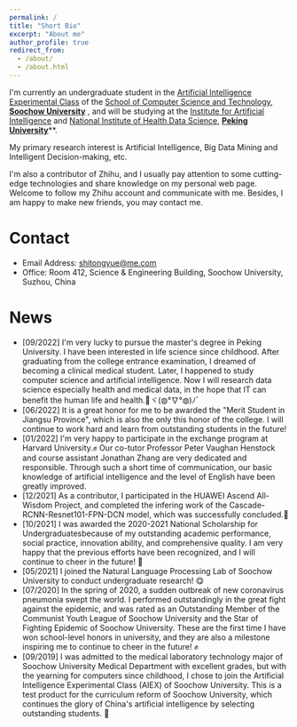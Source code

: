 ```yaml
---
permalink: /
title: "Short Bio"
excerpt: "About me"
author_profile: true
redirect_from: 
  - /about/
  - /about.html
---
```


I'm currently an undergraduate student in the [Artificial Intelligence Experimental Class](http://aiclass.jwb.suda.edu.cn/) of the [School of Computer Science and Technology](http://scst.suda.edu.cn/), [**Soochow University**](https://www.suda.edu.cn/) , and will be studying at the [Institute for Artificial Intelligence](http://www.ai.pku.edu.cn/) and [National Institute of Health Data Science](http://www.nihds.pku.edu.cn/), [**Peking University**](https://www.pku.edu.cn/)**.

My primary research interest is Artificial Intelligence, Big Data Mining and Intelligent Decision-making, etc.

I'm also a contributor of Zhihu, and I usually pay attention to some cutting-edge technologies and share knowledge on my personal web page. Welcome to follow my Zhihu account and communicate with me. Besides, I am happy to make new friends, you may contact me.


Contact
======
* Email Address: shitongyue@me.com
* Office: Room 412, Science & Engineering Building, Soochow University, Suzhou, China


News
======
* [09/2022] I'm very lucky to pursue the master's degree in Peking University. I have been interested in life science since childhood. After graduating from the college entrance examination, I dreamed of becoming a clinical medical student. Later, I happened to study computer science and artificial intelligence. Now I will research data science especially health and medical data, in the hope that IT can benefit the human life and health.💪ヾ(◍°∇°◍)ﾉﾞ
* [06/2022] It is a great honor for me to be awarded the "Merit Student in Jiangsu Province", which is also the only this honor of the college. I will continue to work hard and learn from outstanding students in the future!
* [01/2022] I'm very happy to participate in the exchange program at Harvard University.✊ Our co-tutor Professor Peter Vaughan Henstock and course assistant Jonathan Zhang are very dedicated and responsible. Through such a short time of communication, our basic knowledge of artificial intelligence and the level of English have been greatly improved.
* [12/2021] As a contributor, I participated in the HUAWEI Ascend All-Wisdom Project, and completed the infering work of the Cascade-RCNN-Resnet101-FPN-DCN model, which was successfully concluded.💪
* [10/2021] I was awarded the 2020-2021 National Scholarship for Undergraduatesbecause of my outstanding academic performance, social practice, innovation ability, and comprehensive quality. I am very happy that the previous efforts have been recognized, and I will continue to cheer in the future! 🎉
* [05/2021] I joined the Natural Language Processing Lab of Soochow University to conduct undergraduate research! 😋
* [07/2020] In the spring of 2020, a sudden outbreak of new coronavirus pneumonia swept the world. I performed outstandingly in the great fight against the epidemic, and was rated as an Outstanding Member of the Communist Youth League of Soochow University and the Star of Fighting Epidemic of Soochow University. These are the first time I have won school-level honors in university, and they are also a milestone inspiring me to continue to cheer in the future! ✊
* [09/2019] I was admitted to the medical laboratory technology major of Soochow University Medical Department with excellent grades, but with the yearning for computers since childhood, I chose to join the Artificial Intelligence Experimental Class (AIEX) of Soochow University. This is a test product for the curriculum reform of Soochow University, which continues the glory of China's artificial intelligence by selecting outstanding students. 💪